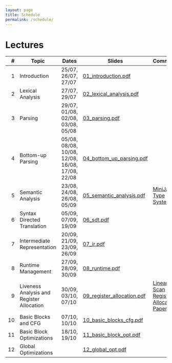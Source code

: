 ```yaml
---
layout: page
title: Schedule
permalink: /schedule/
---
```


# Lectures

| # | Topic | Dates | Slides | Comments | 
|--:|-------|-------|-----------|----------|
| 1 | Introduction | 25/07, 26/07, 27/07 | [01_introduction.pdf](slides/01_introduction.pdf) | |
| 2 | Lexical Analysis | 27/07, 29/07 | [02_lexical_analysis.pdf](slides/02_lexical_analysis.pdf) | |
| 3 | Parsing | 29/07, 01/08, 02/08, 03/08, 05/08 | [03_parsing.pdf](slides/03_parsing.pdf) | |
| 4 | Bottom-up Parsing | 05/08, 08/08, 10/08, 12/08, 16/08, 17/08, 22/08 | [04_bottom_up_parsing.pdf](slides/04_bottom_up_parsing.pdf) | |
| 5 | Semantic Analysis | 23/08, 24/08, 26/08, 05/09 | [05_semantic_analysis.pdf](slides/05_semantic_analysis.pdf) | [MiniJava Type System](/cs3300_m22/assets/miniJava-typesystem.pdf) |
| 6 | Syntax Directed Translation | 05/09, 07/09, 19/09 | [06_sdt.pdf](slides/06_sdt.pdf) | |
| 7 | Intermediate Representation | 20/09, 21/09, 23/09, 26/09 | [07_ir.pdf](slides/07_ir.pdf) | |
| 8 | Runtime Management | 27/09, 28/09, 30/09 | [08_runtime.pdf](slides/08_runtime.pdf) | |
| 9 | Liveness Analysis and Register Allocation | 30/09, 03/10, 07/10 | [09_register_allocation.pdf](slides/09_register_allocation.pdf) | [Linear Scan Register Allocation Paper](http://web.cs.ucla.edu/~palsberg/course/cs132/linearscan.pdf) |
| 10 | Basic Blocks and CFG | 07/10, 10/10 | [10_basic_blocks_cfg.pdf](slides/10_basic_blocks_cfg.pdf) | |
| 11 | Basic Block Optimizations | 18/10, 19/10 | [11_basic_block_opt.pdf](slides/11_basic_block_opt.pdf) | |
| 12 | Global Optimizations | | [12_global_opt.pdf](slides/12_global_opt.pdf) | |

<br/>
